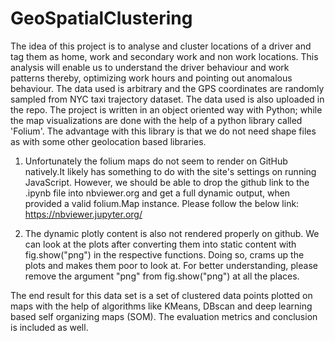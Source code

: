 # GeoSpatialClustering

The idea of this project is to analyse and cluster locations of a driver and tag them as home, work and secondary work and non work locations. This analysis will enable us to understand the driver behaviour and work patterns thereby, optimizing work hours and pointing out anomalous behaviour. The data used is arbitrary and the GPS coordinates are randomly sampled from NYC taxi trajectory dataset. The data used is also uploaded in the repo. The project is written in an object oriented way with Python; while the map visualizations are done with the help of a python library called 'Folium'. The advantage with this library is that we do not need shape files as with some other geolocation based libraries. 
1. Unfortunately the folium maps do not seem to render on GitHub natively.It likely has something to do with the site's settings on running JavaScript. However, we should be able to drop the github link to the .ipynb file into nbviewer.org and get a full dynamic output, when provided a valid folium.Map instance. Please follow the below link:
https://nbviewer.jupyter.org/

2. The dynamic plotly content is also not rendered properly on github. We can look at the plots after converting them into static content with fig.show("png") in the respective functions. Doing so, crams up the plots and makes them poor to look at. For better understanding, please remove the argument "png" from fig.show("png") at all the places.

The end result for this data set is a set of clustered data points plotted on maps with the help of algorithms like KMeans, DBscan and deep learning based self organizing maps (SOM). The evaluation metrics and conclusion is included as well.
